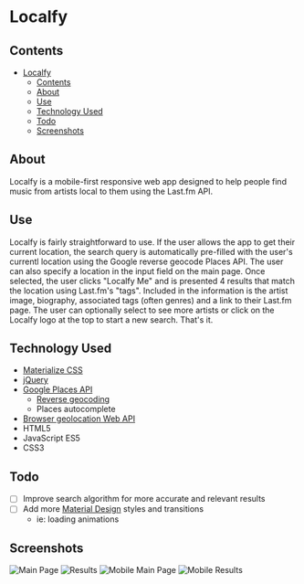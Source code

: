 # Localfy

## Contents
- [Localfy](#localfy)
  - [Contents](#contents)
  - [About](#about)
  - [Use](#use)
  - [Technology Used](#technology-used)
  - [Todo](#todo)
  - [Screenshots](#screenshots)

## About
Localfy is a mobile-first responsive web app designed to help people find music from artists local to them using the Last.fm API.

## Use
Localfy is fairly straightforward to use. If the user allows the app to get their current location, the search query is automatically pre-filled with the user's currentl location using the Google reverse geocode Places API. The user can also specify a location in the input field on the main page. Once selected, the user clicks "Localfy Me" and is presented 4 results that match the location using Last.fm's "tags". Included in the information is the artist image, biography, associated tags (often genres) and a link to their Last.fm page. The user can optionally select to see more artists or click on the Localfy logo at the top to start a new search. That's it.

## Technology Used
- [Materialize CSS](https://materializecss.com/)
- [jQuery](https://jquery.com/)
- [Google Places API](https://developers.google.com/places/)
    - [Reverse geocoding](https://developers.google.com/maps/documentation/geocoding/start)
    - Places autocomplete
- [Browser geolocation Web API](https://developer.mozilla.org/en-US/docs/Web/API/Geolocation/Using_geolocation)
- HTML5
- JavaScript ES5
- CSS3

## Todo
- [ ] Improve search algorithm for more accurate and relevant results
- [ ] Add more [Material Design]() styles and transitions
    - ie: loading animations

## Screenshots
![Main Page](https://imgur.com/bTpJa7E.png)
![Results](https://i.imgur.com/YZ230uk.png)
![Mobile Main Page](https://i.imgur.com/dPSkTua.png)
![Mobile Results](https://i.imgur.com/mDVVgDa.png)
